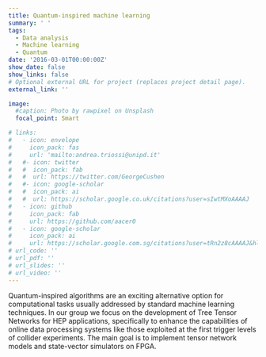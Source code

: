```yaml
--- 
title: Quantum-inspired machine learning
summary: ' '
tags:
  - Data analysis
  - Machine learning
  - Quantum 
date: '2016-03-01T00:00:00Z'
show_date: false
show_links: false
# Optional external URL for project (replaces project detail page).
external_link: ''

image:
  #caption: Photo by rawpixel on Unsplash
  focal_point: Smart

# links:
#   - icon: envelope
#     icon_pack: fas
#     url: 'mailto:andrea.triossi@unipd.it'
#   #- icon: twitter
#   #  icon_pack: fab
#   #  url: https://twitter.com/GeorgeCushen
#   #- icon: google-scholar
#   #  icon_pack: ai
#   #  url: https://scholar.google.co.uk/citations?user=sIwtMXoAAAAJ
#   - icon: github
#     icon_pack: fab
#     url: https://github.com/aacer0
#   - icon: google-scholar
#     icon_pack: ai
#     url: https://scholar.google.com.sg/citations?user=tRn2z8cAAAAJ&hl=en
# url_code: ''
# url_pdf: ''
# url_slides: ''
# url_video: ''
---
```


Quantum-inspired algorithms are an exciting alternative option for computational
tasks usually addressed by standard machine learning techniques. In
our group we focus on the development of Tree Tensor Networks for HEP
applications, specifically to enhance the capabilities of online
data processing systems like those exploited at the first trigger
levels of collider experiments. The main goal is to implement tensor
network models and state-vector simulators on FPGA.
